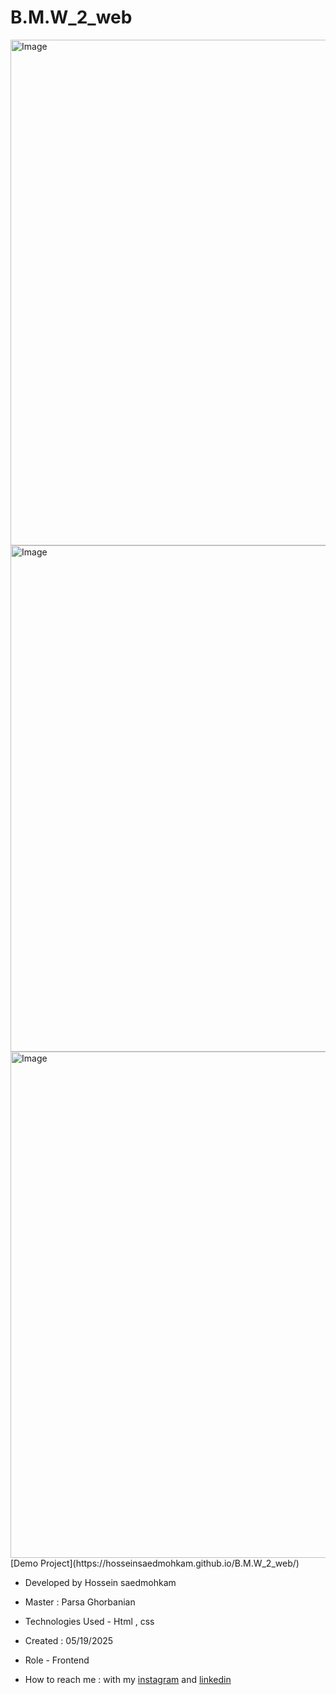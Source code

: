 # B.M.W_2_web
<img width="1440" height="809" alt="Image" src="https://github.com/user-attachments/assets/b50e31b9-a88b-46c7-9a50-880f9830c0a8" />
<img width="1440" height="810" alt="Image" src="https://github.com/user-attachments/assets/e061dbe7-ad5a-4a1d-afcf-0b0007d90d86" />
<img width="1440" height="810" alt="Image" src="https://github.com/user-attachments/assets/c644ee9b-de99-43bc-a898-ef1a2be3d3fa" />
[Demo Project](https://hosseinsaedmohkam.github.io/B.M.W_2_web/)

- Developed by Hossein saedmohkam

- Master : Parsa Ghorbanian 

- Technologies Used - Html , css  

- Created : 05/19/2025

- Role - Frontend

- How to reach me : with my [instagram](https://www.instagram.com/Hossein_saedmohkam.dev) and [linkedin](https://www.linkedin.com/in/Hossein-saedmohkam)

